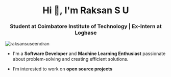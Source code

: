 <h1 align="center">Hi 👋, I'm Raksan S U</h1>
<h3 align="center">Student at Coimbatore Institute of Technology | Ex-Intern at Logbase </h3>


<p align="left"> <img src="https://komarev.com/ghpvc/?username=raksansuseendran1&label=Profile%20views&color=0e75b6&style=flat" alt="raksansuseendran" /> </p>

- I'm a **Software Developer** and **Machine Learning Enthusiast** passionate about problem-solving and creating efficient solutions.

- I’m interested to work on **open source projects**
